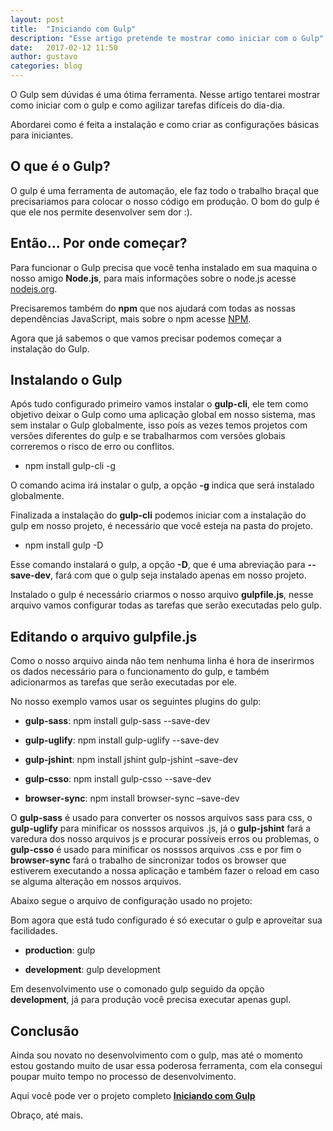 ```yaml
---
layout: post
title:  "Iniciando com Gulp"
description: "Esse artigo pretende te mostrar como iniciar com o Gulp"
date:   2017-02-12 11:50
author: gustavo
categories: blog
---
```


O Gulp sem dúvidas é uma ótima ferramenta. Nesse artigo tentarei mostrar como iniciar com o gulp e como agilizar tarefas difíceis do dia-dia.

Abordarei como é feita a instalação e como criar as configurações básicas para iniciantes.

O que é o Gulp?
---------------

O gulp é uma ferramenta de automação, ele faz todo o trabalho braçal que precisariamos para colocar o nosso código em produção. O bom do gulp é que ele nos permite desenvolver sem dor :).


Então... Por onde começar?
--------------------------

Para funcionar o Gulp precisa que você tenha instalado em sua maquina o nosso amigo **Node.js**, para mais informações sobre o node.js acesse [nodejs.org](https://nodejs.org).

Precisaremos também do **npm** que nos ajudará com todas as nossas dependências JavaScript, mais sobre o npm acesse [NPM](https://docs.npmjs.com).

Agora que já sabemos o que vamos precisar podemos começar a instalação do Gulp.

Instalando o Gulp
-----------------

Após tudo configurado primeiro vamos instalar o **gulp-cli**, ele tem como objetivo deixar o Gulp como uma aplicação global em nosso sistema, mas sem instalar o Gulp globalmente, isso poís as vezes temos projetos com versões diferentes do gulp e se trabalharmos com versões globais correremos o risco de erro ou conflitos.

- npm install gulp-cli -g

O comando acima irá instalar o gulp, a opção **-g** indica que será instalado globalmente.

Finalizada a instalação do **gulp-cli** podemos iniciar com a instalação do gulp em nosso projeto, é necessário que você esteja na pasta do projeto.

- npm install gulp -D

Esse comando instalará o gulp, a opção **-D**, que é uma abreviação para **--save-dev**, fará com que o gulp seja instalado apenas em nosso projeto.

Instalado o gulp é necessário criarmos o nosso arquivo **gulpfile.js**, nesse arquivo vamos configurar todas as tarefas que serão executadas pelo gulp.

Editando o arquivo gulpfile.js
------------------------------

Como o nosso arquivo ainda não tem nenhuma linha é hora de inserirmos os dados necessário para o funcionamento do gulp, e também adicionarmos as tarefas que serão executadas por ele.

No nosso exemplo vamos usar os seguintes plugins do gulp:

- **gulp-sass**:
npm install gulp-sass --save-dev

- **gulp-uglify**:
npm install gulp-uglify --save-dev

- **gulp-jshint**:
npm install jshint gulp-jshint –save-dev

- **gulp-csso**:
npm install gulp-csso --save-dev

- **browser-sync**:
npm install browser-sync –save-dev

O **gulp-sass** é usado para converter os nossos arquivos sass para css, o **gulp-uglify** para minificar os nosssos arquivos .js, já o **gulp-jshint** fará a varedura dos nosso arquivos js e procurar possíveis erros ou problemas, o **gulp-csso** é usado para minificar os nosssos arquivos .css e por fim o **browser-sync** fará o trabalho de sincronizar todos os browser que estiverem executando a nossa aplicação e também fazer o reload em caso se alguma alteração em nossos arquivos.

Abaixo segue o arquivo de configuração usado no projeto:

<script src="https://gist.github.com/gustavopinho/0352925850dd668d7c599a2922e6c430.js"></script>

Bom agora que está tudo configurado é só executar o gulp e aproveitar sua facilidades.

- **production**:
gulp

- **development**:
gulp development

Em desenvolvimento use o comonado gulp seguido da opção **development**, já para produção você precisa executar apenas gupl.


Conclusão
---------

Ainda sou novato no desenvolvimento com o gulp, mas até o momento estou gostando muito de usar essa poderosa ferramenta, com ela consegui poupar muito tempo no processo de desenvolvimento.

Aqui você pode ver o projeto completo **[Iniciando com Gulp](https://github.com/gustavopinho/iniciando-com-gulp)**

Obraço, até mais.


